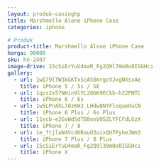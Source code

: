 ```yaml
---
layout: produk-casinghp
title: Marshmello Alone iPhone Case
categories: iphone

# Produk
product-title: Marshmello Alone iPhone Case
harga: 90000
sku: hn-2407
image-drive: 1ScSiErYuU4maR_Fg2Q9l39m0o0IGGHci
gallery:
  - url: 1wQ79lTW3kGKTx5cA58mrgcVJxgNXsxAe
    title: iPhone 5 / 5s / SE
  - url: 1qzs2x57NHin9lYL2OGK9ECkb-h22PNTC
    title: iPhone 6 / 6s
  - url: 1w5LPnAhL7dzKH2_LHdw8NYFloqueOuCN
    title: iPhone 6 Plus / 6s Plus
  - url: 11ecb-e2GvWdSdTB8nnVO5ZLYFCFdLGzX
    title: iPhone 7 / 8
  - url: 1e_ftjlaN4Vc4KRauO3uixQU7PyheJWm3
    title: iPhone 7 Plus / 8 Plus
  - url: 1ScSiErYuU4maR_Fg2Q9l39m0o0IGGHci
    title: iPhone X
---
```

